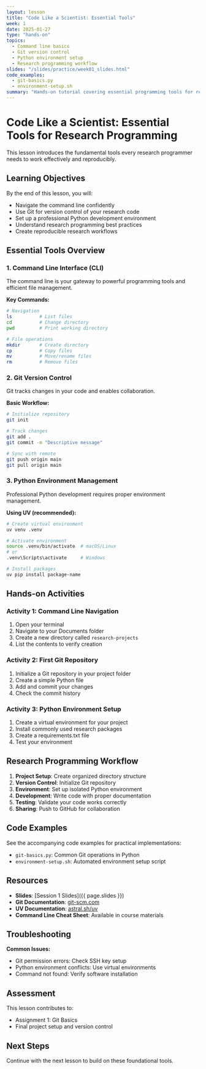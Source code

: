 ```yaml
---
layout: lesson
title: "Code Like a Scientist: Essential Tools"
week: 1
date: 2025-01-27
type: "hands-on"
topics:
  - Command line basics
  - Git version control
  - Python environment setup
  - Research programming workflow
slides: "/slides/practice/week01_slides.html"
code_examples: 
  - git-basics.py
  - environment-setup.sh
summary: "Hands-on tutorial covering essential programming tools for researchers including Git, command line, and Python environment setup."
---
```


# Code Like a Scientist: Essential Tools for Research Programming

This lesson introduces the fundamental tools every research programmer needs to work effectively and reproducibly.

## Learning Objectives

By the end of this lesson, you will:

- Navigate the command line confidently
- Use Git for version control of your research code
- Set up a professional Python development environment
- Understand research programming best practices
- Create reproducible research workflows

## Essential Tools Overview

### 1. Command Line Interface (CLI)
The command line is your gateway to powerful programming tools and efficient file management.

**Key Commands:**
```bash
# Navigation
ls          # List files
cd          # Change directory
pwd         # Print working directory

# File operations
mkdir       # Create directory
cp          # Copy files
mv          # Move/rename files
rm          # Remove files
```

### 2. Git Version Control
Git tracks changes in your code and enables collaboration.

**Basic Workflow:**
```bash
# Initialize repository
git init

# Track changes
git add .
git commit -m "Descriptive message"

# Sync with remote
git push origin main
git pull origin main
```

### 3. Python Environment Management
Professional Python development requires proper environment management.

**Using UV (recommended):**
```bash
# Create virtual environment
uv venv .venv

# Activate environment
source .venv/bin/activate  # macOS/Linux
# or
.venv\Scripts\activate     # Windows

# Install packages
uv pip install package-name
```

## Hands-on Activities

### Activity 1: Command Line Navigation
1. Open your terminal
2. Navigate to your Documents folder
3. Create a new directory called `research-projects`
4. List the contents to verify creation

### Activity 2: First Git Repository
1. Initialize a Git repository in your project folder
2. Create a simple Python file
3. Add and commit your changes
4. Check the commit history

### Activity 3: Python Environment Setup
1. Create a virtual environment for your project
2. Install commonly used research packages
3. Create a requirements.txt file
4. Test your environment

## Research Programming Workflow

1. **Project Setup**: Create organized directory structure
2. **Version Control**: Initialize Git repository
3. **Environment**: Set up isolated Python environment
4. **Development**: Write code with proper documentation
5. **Testing**: Validate your code works correctly
6. **Sharing**: Push to GitHub for collaboration

## Code Examples

See the accompanying code examples for practical implementations:
- `git-basics.py`: Common Git operations in Python
- `environment-setup.sh`: Automated environment setup script

## Resources

- **Slides**: [Session 1 Slides]({{ page.slides }})
- **Git Documentation**: [git-scm.com](https://git-scm.com/doc)
- **UV Documentation**: [astral.sh/uv](https://docs.astral.sh/uv/)
- **Command Line Cheat Sheet**: Available in course materials

## Troubleshooting

**Common Issues:**
- Git permission errors: Check SSH key setup
- Python environment conflicts: Use virtual environments
- Command not found: Verify software installation

## Assessment

This lesson contributes to:
- Assignment 1: Git Basics
- Final project setup and version control

## Next Steps

Continue with the next lesson to build on these foundational tools.